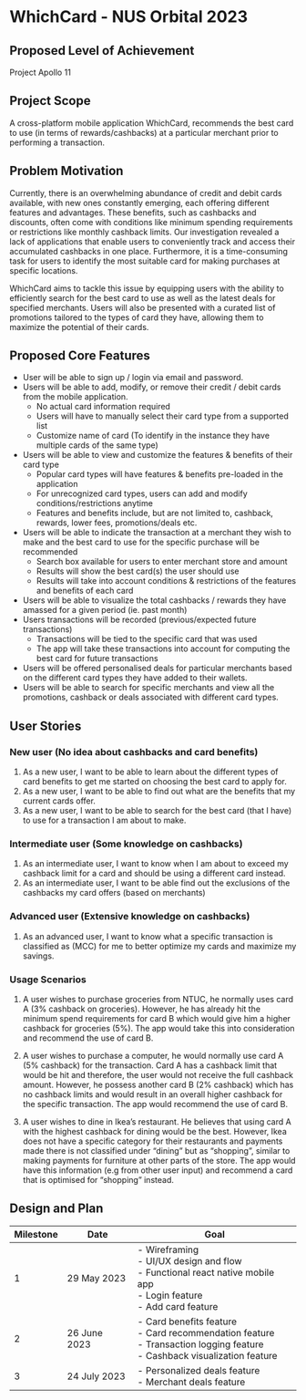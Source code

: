 # WhichCard - NUS Orbital 2023

## Proposed Level of Achievement
Project Apollo 11

## Project Scope
A cross-platform mobile application WhichCard, recommends the best card to use (in terms of rewards/cashbacks) at a particular merchant prior to performing a transaction.

## Problem Motivation
Currently, there is an overwhelming abundance of credit and debit cards available, with new ones constantly emerging, each offering different features and advantages. These benefits, such as cashbacks and discounts, often come with conditions like minimum spending requirements or restrictions like monthly cashback limits. Our investigation revealed a lack of applications that enable users to conveniently track and access their accumulated cashbacks in one place. Furthermore, it is a time-consuming task for users to identify the most suitable card for making purchases at specific locations.

WhichCard aims to tackle this issue by equipping users with the ability to efficiently search for the best card to use as well as the latest deals for specified merchants. Users will also be presented with a curated list of promotions tailored to the types of card they have, allowing them to maximize the potential of their cards.

## Proposed Core Features
- User will be able to sign up / login via email and password.
- Users will be able to add, modify, or remove their credit / debit cards from the mobile application.
    - No actual card information required
    - Users will have to manually select their card type from a supported list
    - Customize name of card (To identify in the instance they have multiple cards of the same type)
- Users will be able to view and customize the features & benefits of their card type
    - Popular card types will have features & benefits pre-loaded in the application
    - For unrecognized card types, users can add and modify conditions/restrictions anytime
    - Features and benefits include, but are not limited to, cashback, rewards, lower fees, promotions/deals etc.
- Users will be able to indicate the transaction at a merchant they wish to make and the best card to use for the specific purchase will be recommended
    - Search box available for users to enter merchant store and amount
    - Results will show the best card(s) the user should use
    - Results will take into account conditions & restrictions of the features and benefits of each card
- Users will be able to visualize the total cashbacks / rewards they have amassed for a given period (ie. past month)
- Users transactions will be recorded (previous/expected future transactions)
    - Transactions will be tied to the specific card that was used
    - The app will take these transactions into account for computing the best card for future transactions
- Users will be offered personalised deals for particular merchants based on the different card types they have added to their wallets.
- Users will be able to search for specific merchants and view all the promotions, cashback or deals associated with different card types.

## User Stories

### New user (No idea about cashbacks and card benefits)
1. As a new user, I want to be able to learn about the different types of card benefits to get me started on choosing the best card to apply for.
1. As a new user, I want to be able to find out what are the benefits that my current cards offer.
1. As a new user, I want to be able to search for the best card (that I have) to use for a transaction I am about to make.

### Intermediate user (Some knowledge on cashbacks)
1. As an intermediate user, I want to know when I am about to exceed my cashback limit for a card and should be using a different card instead.
1. As an intermediate user, I want to be able find out the exclusions of the cashbacks my card offers (based on merchants)

### Advanced user (Extensive knowledge on cashbacks)
1. As an advanced user, I want to know what a specific transaction is classified as (MCC) for me to better optimize my cards and maximize my savings.

### Usage Scenarios
1. A user wishes to purchase groceries from NTUC, he normally uses card A (3% cashback on groceries). However, he has already hit the minimum spend requirements for card B which would give him a higher cashback for groceries (5%). The app would take this into consideration and recommend the use of card B.

1. A user wishes to purchase a computer, he would normally use card A (5% cashback) for the transaction. Card A has a cashback limit that would be hit and therefore, the user would not receive the full cashback amount. However, he possess another card B (2% cashback) which has no cashback limits and would result in an overall higher cashback for the specific transaction. The app would recommend the use of card B.
1. A user wishes to dine in Ikea’s restaurant. He believes that using card A with the highest cashback for dining would be the best. However, Ikea does not have a specific category for their restaurants and payments made there is not classified under “dining” but as “shopping”, similar to making payments for furniture at other parts of the store. The app would have this information (e.g from other user input) and recommend a card that is optimised for “shopping” instead.

## Design and Plan
| Milestone | Date         | Goal                                                                                                                          |
|-----------|--------------|-------------------------------------------------------------------------------------------------------------------------------|
| 1         | 29 May 2023  | - Wireframing<br>- UI/UX design and flow<br>- Functional react native mobile app<br>- Login feature<br>- Add card feature     |
| 2         | 26 June 2023 | - Card benefits feature<br>- Card recommendation feature<br>- Transaction logging feature<br>- Cashback visualization feature |
| 3         | 24 July 2023 | - Personalized deals feature<br>- Merchant deals feature                                                                      |